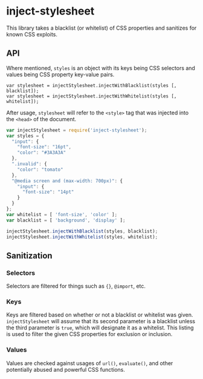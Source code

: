inject-stylesheet
=================

This library takes a blacklist (or whitelist) of CSS properties and sanitizes for known CSS exploits.

## API

Where mentioned, `styles` is an object with its keys being CSS selectors and values being CSS property key-value pairs.

```
var stylesheet = injectStylesheet.injectWithBlacklist(styles [, blacklist]);
var stylesheet = injectStylesheet.injectWithWhitelist(styles [, whitelist]);
```

After usage, `stylesheet` will refer to the `<style>` tag that was injected into the `<head>` of the document.

```javascript
var injectStylesheet = require('inject-stylesheet');
var styles = {
  "input": {
    "font-size": "16pt",
    "color": "#3A3A3A"
  },
  ".invalid": {
    "color": "tomato"
  },
  "@media screen and (max-width: 700px)": {
    "input": {
      "font-size": "14pt"
    }
  }
};
var whitelist = [ 'font-size', 'color' ];
var blacklist = [ 'background', 'display' ];

injectStylesheet.injectWithBlacklist(styles, blacklist);
injectStylesheet.injectWithWhitelist(styles, whitelist);
```

## Sanitization

### Selectors

Selectors are filtered for things such as `{}`, `@import`, etc.

### Keys

Keys are filtered based on whether or not a blacklist or whitelist was given. `injectStylesheet` will assume that its second parameter is a blacklist unless the third parameter is `true`, which will designate it as a whitelist. This listing is used to filter the given CSS properties for exclusion or inclusion.

### Values

Values are checked against usages of `url()`, `evaluate()`, and other potentially abused and powerful CSS functions.
